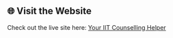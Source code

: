 ## 🌐 Visit the Website

Check out the live site here: [Your IIT Counselling Helper](https://shstabletennistournament.netlify.app/)
